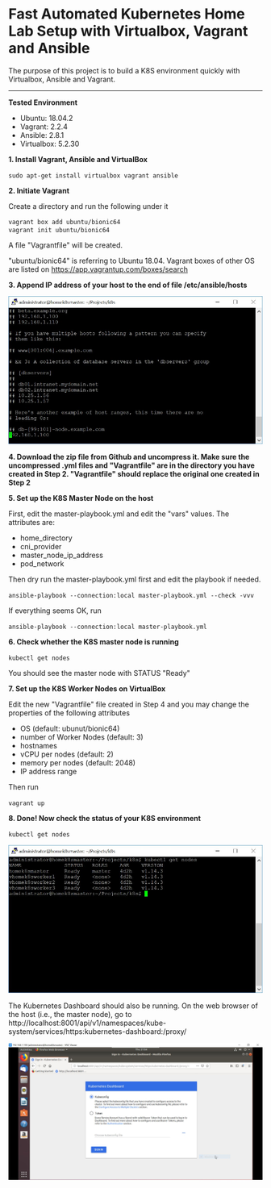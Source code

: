 # Fast Automated Kubernetes Home Lab Setup with Virtualbox, Vagrant and Ansible
The purpose of this project is to build a K8S environment quickly with Virtualbox, Ansible and Vagrant.

<hr>

**Tested Environment**

- Ubuntu: 18.04.2
- Vagrant: 2.2.4
- Ansible: 2.8.1
- Virtualbox: 5.2.30

**1. Install Vagrant, Ansible and VirtualBox**

`sudo apt-get install virtualbox vagrant ansible`

**2. Initiate Vagrant**

Create a directory and run the following under it

```
vagrant box add ubuntu/bionic64
vagrant init ubuntu/bionic64
```

A file "Vagrantfile" will be created.

"ubuntu/bionic64" is referring to Ubuntu 18.04. Vagrant boxes of other OS are listed on https://app.vagrantup.com/boxes/search

**3. Append IP address of your host to the end of file /etc/ansible/hosts**

![alt text](https://raw.githubusercontent.com/ipccheng/k8s-home-lab/master/Figure-1.JPG)

**4. Download the zip file from Github and uncompress it. Make sure the uncompressed .yml files and "Vagrantfile" are in the directory you have created in Step 2. "Vagrantfile" should replace the original one created in Step 2**

**5. Set up the K8S Master Node on the host**

First, edit the master-playbook.yml and edit the "vars" values. The attributes are:

- home_directory
- cni_provider
- master_node_ip_address
- pod_network

Then dry run the master-playbook.yml first and edit the playbook if needed.

`ansible-playbook --connection:local master-playbook.yml --check -vvv`

If everything seems OK, run

`ansible-playbook --connection:local master-playbook.yml`

**6. Check whether the K8S master node is running**

`kubectl get nodes`

You should see the master node with STATUS "Ready"

**7. Set up the K8S Worker Nodes on VirtualBox**

Edit the new "Vagrantfile" file created in Step 4 and you may change the properties of the following attributes

- OS (default: ubunut/bionic64)
- number of Worker Nodes (default: 3)
- hostnames
- vCPU per nodes (default: 2)
- memory per nodes (default: 2048)
- IP address range

Then run

`vagrant up`

**8. Done! Now check the status of your K8S environment**

`kubectl get nodes`

![alt text](https://raw.githubusercontent.com/ipccheng/k8s-home-lab/master/Figure-2.JPG)

The Kubernetes Dashboard should also be running. On the web browser of the host (i.e., the master node), go to http://localhost:8001/api/v1/namespaces/kube-system/services/https:kubernetes-dashboard:/proxy/

![alt text](https://raw.githubusercontent.com/ipccheng/k8s-home-lab/master/Figure-3.JPG)

